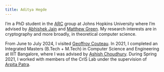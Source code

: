 ```yaml
---
title: Aditya Hegde
---
```


I’m a PhD student in the [ARC](https://arc.isi.jhu.edu/) group at Johns Hopkins University where I’m advised by [Abhishek Jain](https://www.cs.jhu.edu/~abhishek/) and [Matthew Green](https://isi.jhu.edu/~mgreen/). My research interests are in cryptography and more broadly, in theoretical computer science.

From June to July 2024, I visited [Geoffroy Couteau](https://geoffroycouteau.github.io/).
In 2021, I completed an Integrated Masters (B.Tech + M.Tech) in Computer Science and Engineering at IIIT Bangalore, where I was advised by [Ashish Choudhury](https://sites.google.com/view/ashish-choudhury).
During Spring 2021, I worked with members of the CrIS Lab under the supervision of [Arpita Patra](https://www.csa.iisc.ac.in/~arpita/).
